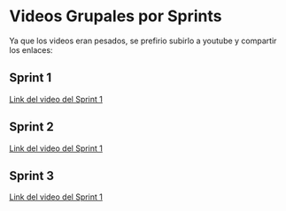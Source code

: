# Videos Grupales por Sprints

Ya que los videos eran pesados, se prefirio subirlo a youtube y compartir los enlaces:

## Sprint 1
[Link del video del Sprint 1]()

## Sprint 2
[Link del video del Sprint 1]()

## Sprint 3
[Link del video del Sprint 1]()

